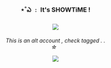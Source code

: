 ### <p align="center"> ⋆˚ఎ ﹕ It's SHOWTiME !
### <p align="center"> <img src="https://64.media.tumblr.com/18bf1bf8d393df2038bc0da8def78b1e/df3b8005bad80586-6a/s500x750/8394ccaa400059d5cc887622f696e9c065b5d1e0.pnj"> <br/>
<h6 p align="center"> This is an alt account ,  check tagged . . <br/>
  ☆‎ ‎ ‎
<p align="center"> <img src="https://static.wikia.nocookie.net/projectsekai/images/7/75/Stamp0187.png/revision/latest?cb=20220116155847)">

